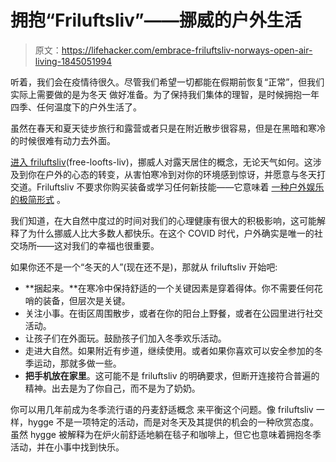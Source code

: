 # 拥抱“Friluftsliv”——挪威的户外生活

> 原文：<https://lifehacker.com/embrace-friluftsliv-norways-open-air-living-1845051994>

听着，我们会在疫情待很久。尽管我们希望一切都能在假期前恢复“正常”，但我们实际上需要做的是为冬天 做好准备。为了保持我们集体的理智，是时候拥抱一年四季、任何温度下的户外生活了。



虽然在春天和夏天徒步旅行和露营或者只是在附近散步很容易，但是在黑暗和寒冷的时候很难有动力去外面。

[进入 friluftsliv](https://www.nationalgeographic.com/travel/2020/09/how-norways-friluftsliv-could-help-us-through-a-coronavirus-winter)(free-loofts-liv)，挪威人对露天居住的概念，无论天气如何。这涉及到你在户外的心态的转变，从害怕寒冷到对你的环境感到惊讶，并愿意与冬天打交道。Friluftsliv 不要求你购买装备或学习任何新技能——它意味着 [一种户外娱乐的极简形式](https://www.treehugger.com/how-friluftsliv-can-help-you-reconnect-with-nature-4868402) 。

我们知道，在大自然中度过的时间对我们的心理健康有很大的积极影响，这可能解释了为什么挪威人比大多数人都快乐。在这个 COVID 时代，户外确实是唯一的社交场所——这对我们的幸福也很重要。

如果你还不是一个“冬天的人”(现在还不是)，那就从 friluftsliv 开始吧:

*   **捆起来。**在寒冷中保持舒适的一个关键因素是穿着得体。你不需要任何花哨的装备，但层次是关键。
*   关注小事。在街区周围散步，或者在你的阳台上野餐，或者在公园里进行社交活动。
*   让孩子们在外面玩。鼓励孩子们加入冬季欢乐活动。
*   走进大自然。如果附近有步道，继续使用。或者如果你喜欢可以安全参加的冬季运动，那就多做一些。
*   **把手机放在家里**。这可能不是 friluftsliv 的明确要求，但断开连接符合普遍的精神。出去是为了你自己，而不是为了奶奶。

你可以用几年前成为冬季流行语的丹麦舒适概念 来平衡这个问题。像 friluftsliv 一样，hygge 不是一项特定的活动，而是对冬天及其提供的机会的一种欣赏态度。虽然 hygge 被解释为在炉火前舒适地躺在毯子和咖啡上，但它也意味着拥抱冬季活动，并在小事中找到快乐。